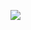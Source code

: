 ![](https://awesome-profile.vercel.app/api/profile?name=Willian&github=willianrod&wakatime=willianrod&job=Front-end%20Developer&highlightColor=2274b6&aboutMe=I%27m%20a%20front-end%20developer%20with%20four%20years%20of%20experience%20in%20front-end%20development%20using%20React,%20Next.js,%20and%20React%20Native.%20Proficient%20in%20different%20technologies,%20programming%20languages,%20and%20frameworks,%20during%20my%20career,%20I%20worked%20with%20companies%20in%20the%20eCommerce%20industry,%20like%20GPA%20and%20Gazin,%20created%20performant%20and%20reliable%20websites%20for%20customers.%20Now%20working%20as%20a%20freelancer%20at%20Toptal&theme=dark)

